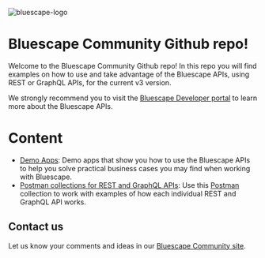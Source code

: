 ![bluescape-logo](https://user-images.githubusercontent.com/51762982/169872413-d43d4dda-ccf6-4943-bf94-c023cd9052ac.png)

# Bluescape Community Github repo!

Welcome to the Bluescape Community Github repo! In this repo you will find examples on how to use and take advantage of the Bluescape APIs, 
using REST or GraphQL APIs, for the current v3 version. 

We strongly recommend you to visit the [Bluescape Developer portal](https://developer.bluescape.com) to learn more about the Bluescape APIs.

# Content

- [Demo Apps](./demo-apps/): Demo apps that show you how to use the Bluescape APIs to help you solve practical business cases you may find when working with Bluescape. 
- [Postman collections for REST and GraphQL APIs](./postman-collections/): Use this [Postman](https://www.postman.com/) collection to work with examples of how each individual REST and GraphQL API works.
## Contact us

Let us know your comments and ideas in our [Bluescape Community site](https://community.bluescape.com/).
